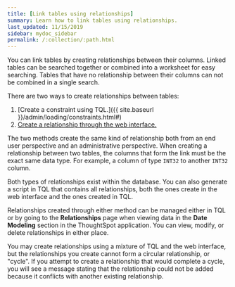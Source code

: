 ```yaml
---
title: [Link tables using relationships]
summary: Learn how to link tables using relationships.
last_updated: 11/15/2019
sidebar: mydoc_sidebar
permalink: /:collection/:path.html
---
```

You can link tables by creating relationships between their columns. Linked tables can be searched together or combined into a worksheet for easy searching. Tables that have no relationship between their columns can not be combined in a single search.

There are two ways to create relationships between tables:

1.  [Create a constraint using TQL.]({{ site.baseurl }}/admin/loading/constraints.html#)
2.  [Create a relationship through the web interface.](create-new-relationship.html#)

The two methods create the same kind of relationship both from an end user perspective and an administrative perspective. When creating a relationship between two tables, the columns that form the link must be the exact same data type.  For example, a column of type `INT32` to another `INT32` column.

Both types of relationships exist within the database. You can also generate a script in TQL that contains all relationships, both the ones create in the web interface and the ones created in TQL.

Relationships created through either method can be managed either in TQL or by going to the **Relationships** page when viewing data in the **Date Modeling** section in the ThoughtSpot application. You can view, modify, or delete relationships in either place.

You may create relationships using a mixture of TQL and the web interface, but the relationships you create cannot form a circular relationship, or "cycle". If you attempt to create a relationship that would complete a cycle, you will see a message stating that the relationship could not be added because it conflicts with another existing relationship.
